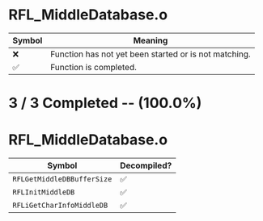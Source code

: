 # RFL_MiddleDatabase.o
| Symbol | Meaning 
| ------------- | ------------- 
| :x: | Function has not yet been started or is not matching. 
| :white_check_mark: | Function is completed. 


# 3 / 3 Completed -- (100.0%)
# RFL_MiddleDatabase.o
| Symbol | Decompiled? |
| ------------- | ------------- |
| `RFLGetMiddleDBBufferSize` | :white_check_mark: |
| `RFLInitMiddleDB` | :white_check_mark: |
| `RFLiGetCharInfoMiddleDB` | :white_check_mark: |
